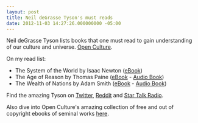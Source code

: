 ```yaml
---
layout: post
title: Neil deGrasse Tyson's must reads
date: 2012-11-03 14:27:26.000000000 -05:00
---
```

Neil deGrasse Tyson lists books that one must read to gain understanding of our culture and universe. <a href="http://www.openculture.com/2011/12/neil_degrasse_tyson_8_books_every_intelligent_person_should_read.html">Open Culture</a>.

On my read list:
<ul>
	<li>The System of the World by Isaac Newton (<a href="http://www.archive.org/stream/newtonspmathema00newtrich/newtonspmathema00newtrich_djvu.txt">eBook</a>)</li>
	<li>The Age of Reason by Thomas Paine (<a href="http://www.gutenberg.org/ebooks/3743">eBook</a> - <a href="http://www.archive.org/details/age_reason_0910_librivox">Audio Book</a>)</li>
	<li>The Wealth of Nations by Adam Smith (<a href="http://www.gutenberg.org/ebooks/3300">eBook</a> - <a href="http://www.archive.org/details/wealth_nations01_se">Audio Book</a>)</li>
</ul>
Find the amazing Tyson on <a href="https://mobile.twitter.com/neiltyson">Twitter</a>, <a href="http://www.reddit.com/user/neiltyson">Reddit</a> and <a href="http://www.startalkradio.net/">Star Talk Radio</a>.

Also dive into Open Culture's amazing collection of free and out of copyright ebooks of seminal works <a href="http://www.openculture.com/free_ebooks">here</a>.
